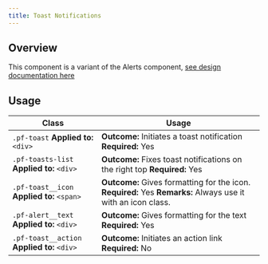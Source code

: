 ```yaml
---
title: Toast Notifications
---
```

## Overview

This component is a variant of the Alerts component, [see design documentation here](http://www.patternfly.org/pattern-library/communication/toast-notifications/#/_design)

## Usage

| Class | Usage |
| -- | -- |
| `.pf-toast` **Applied to:** `<div>` |  **Outcome:** Initiates a toast notification **Required:** Yes |
| `.pf-toasts-list` **Applied to:** `<div>` |  **Outcome:** Fixes toast notifications on the right top **Required:** Yes |
| `.pf-toast__icon` **Applied to:** `<span>` |  **Outcome:** Gives formatting for the icon. **Required:** Yes **Remarks:** Always use it with an icon class. |
| `.pf-alert__text` **Applied to:** `<div>` |  **Outcome:** Gives formatting for the text **Required:** Yes |
| `.pf-toast__action` **Applied to:** `<div>` |  **Outcome:** Initiates an action link **Required:** No |

